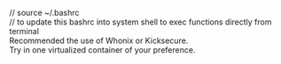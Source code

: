 // source ~/.bashrc  
// to update this bashrc into system shell to exec functions directly from terminal  
Recommended the use of Whonix or Kicksecure.  
Try in one virtualized container of your preference.
